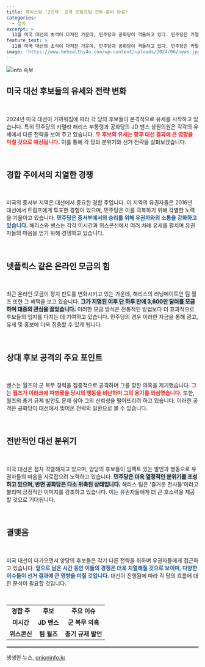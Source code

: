 ```yaml
---
title: 해리스팀 ‘2인자’ 공격 트럼프팀 전투 준비 완료!
categories:
  - 정치
excerpt: >
  11월 미국 대선의 초석이 다져진 가운데, 민주당과 공화당이 격돌하고 있다. 민주당은 카멀라 해리스와 팀 월즈의 조합으로 활기를 띠는 반면, 공화당은 JD 밴스의 공격에 당혹감을 느끼고 있다. 양당의 긴장감이 고조되는 치열한 선거전이 눈앞에 펼쳐진다!
feature_text: >
  11월 미국 대선의 초석이 다져진 가운데, 민주당과 공화당이 격돌하고 있다. 민주당은 카멀라 해리스와 팀 월즈의 조합으로 활기를 띠는 반면, 공화당은 JD 밴스의 공격에 당혹감을 느끼고 있다. 양당의 긴장감이 고조되는 치열한 선거전이 눈앞에 펼쳐진다!
image: 'https://www.behealthy4u.com/wp-content/uploads/2024/06/news.jpg'
---
```


<p><img src="https://www.behealthy4u.com/wp-content/uploads/2024/06/news.jpg" alt="info 속보" /></p>

<h2 data-ke-size="size26">미국 대선 후보들의 유세와 전략 변화</h2>

<p data-ke-size="size16">&nbsp;</p>

<p>2024년 미국 대선이 가까워짐에 따라 각 당의 후보들이 본격적으로 유세를 시작하고 있습니다. 특히 민주당의 카멀라 해리스 부통령과 공화당의 JD 밴스 상원의원은 각각의 유세에서 다른 전략을 보여 주고 있습니다. <b><span style="color: #ee2323;">두 후보의 유세는 향후 대선 결과에 큰 영향을 미칠 것으로 예상됩니다.</span></b> 이를 통해 각 당의 분위기와 선거 전략을 살펴보겠습니다.</p>

<p data-ke-size="size16">&nbsp;</p>

<h2 data-ke-size="size26">경합 주에서의 치열한 경쟁</h2>

<p data-ke-size="size16">&nbsp;</p>

<p>미국의 중서부 지역은 대선에서 중요한 경합 주입니다. 이 지역의 유권자들은 2016년 대선에서 트럼프에게 투표한 경험이 있으며, 민주당은 이를 극복하기 위해 각별한 노력을 기울이고 있습니다. <b><span style="color: #1a5490;">민주당은 중서부에서의 승리를 위해 유권자와의 소통을 강화하고 있습니다.</span></b> 해리스와 밴스는 각각 미시간과 위스콘신에서 여러 차례 유세를 펼치며 유권자들의 마음을 얻기 위해 경쟁하고 있습니다. </p>

<p data-ke-size="size16">&nbsp;</p>

<h2 data-ke-size="size26">넷플릭스 같은 온라인 모금의 힘</h2>

<p data-ke-size="size16">&nbsp;</p>

<p>최근 온라인 모금이 정치 판도를 변화시키고 있는 가운데, 해리스의 러닝메이트인 팀 월즈 또한 그 혜택을 보고 있습니다. <b><span style="background-color: #21538527;">그가 지명된 이후 단 하루 만에 3,600만 달러를 모금하며 대중의 관심을 끌었습니다.</span></b> 이러한 모금 방식은 전통적인 방법보다 더 효과적으로 후보들의 입지를 다지는 데 기여하고 있습니다. 민주당의 경우 이러한 자금을 통해 광고, 유세 및 홍보에 더욱 집중할 수 있게 됩니다.</p>

<p data-ke-size="size16">&nbsp;</p>

<h2 data-ke-size="size26">상대 후보 공격의 주요 포인트</h2>

<p data-ke-size="size16">&nbsp;</p>

<p>밴스는 월즈의 군 복무 경력을 집중적으로 공격하며 그를 향한 의혹을 제기했습니다. <b><span style="color: #ee2323;">그는 월즈가 이라크에 파병됐을 당시의 행동을 비난하며 그의 용기를 의심했습니다.</span></b> 또한, 월즈의 총기 규제 발언도 문제 삼아 그의 신뢰성을 떨어뜨리려 하고 있습니다. 이러한 공격은 공화당이 대선에서 빚어온 전략의 일환으로 볼 수 있습니다.</p>

<p data-ke-size="size16">&nbsp;</p>

<h2 data-ke-size="size26">전반적인 대선 분위기</h2>

<p data-ke-size="size16">&nbsp;</p>

<p>미국 대선은 점차 격렬해지고 있으며, 양당의 후보들이 임팩트 있는 발언과 행동으로 유권자들의 마음을 사로잡으려 노력하고 있습니다. <b><span style="background-color: #21538527;">민주당은 더욱 열정적인 분위기를 조성하고 있으며, 반면 공화당은 다소 위축된 상태입니다.</span></b> 해리스 팀은 '즐거운 전사들'이라고 불리며 긍정적인 이미지를 강조하고 있습니다. 이는 유권자들에게 더 큰 호소력을 제공할 것으로 기대됩니다. </p>

<p data-ke-size="size16">&nbsp;</p>

<h2 data-ke-size="size26">결맺음</h2>

<p data-ke-size="size16">&nbsp;</p>

<p>미국 대선이 다가오면서 양당의 후보들은 각기 다른 전략을 취하며 유권자들에게 접근하고 있습니다. <b><span style="color: #1a5490;">앞으로 남은 시간 동안 이들의 경쟁은 더욱 치열해질 것으로 보이며, 다양한 이슈들이 선거 결과에 큰 영향을 미칠 것입니다.</span></b> 대선이 진행됨에 따라 각 당의 흐름에 대한 분석이 필요할 것입니다. </p>

<p data-ke-size="size16">&nbsp;</p>

<table style="width: 100%;">
    <tr>
        <td style="text-align: center; height: 17px;"><b>경합 주</b></td>
        <td style="text-align: center; height: 17px;"><b>후보</b></td>
        <td style="text-align: center; height: 17px;"><b>주요 이슈</b></td>
    </tr>
    <tr>
        <td style="text-align: center; height: 17px;"><b>미시간</b></td>
        <td style="text-align: center; height: 17px;"><b>JD 밴스</b></td>
        <td style="text-align: center; height: 17px;"><b>군 복무 의혹</b></td>
    </tr>
    <tr>
        <td style="text-align: center; height: 17px;"><b>위스콘신</b></td>
        <td style="text-align: center; height: 17px;"><b>팀 월즈</b></td>
        <td style="text-align: center; height: 17px;"><b>총기 규제 발언</b></td>
    </tr>
</table>

<hr style="border: 2px solid #aaa;">
생생한 뉴스, <a href="https://onioninfo.kr" rel="dofollow">onioninfo.kr</a>


